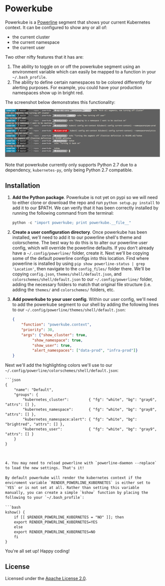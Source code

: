 # Powerkube

Powerkube is a [Powerline](https://github.com/powerline/powerline) segment that shows your current Kubernetes context. It can be configured to show any or all of:
- the current cluster
- the current namespace
- the current user

Two other nifty features that it has are:

1. The ability to toggle on or off the powerkube segment using an environment variable which can easily be mapped to a function in your `~/.bash_profile`.
2. The ability to define certain namespaces to be colored differently for alerting purposes. For example, you could have your production namespaces show up in bright red.


The screenshot below demonstrates this functionality:

<img src="usage_screenshot.png" width="800">

Note that powerkube currently only supports Python 2.7 due to a dependency, `kubernetes-py`, only being Python 2.7 compatible.

## Installation

1. **Add the Python package**.  Powerkube is not yet on pypi so we will need to either clone or download the repo and run `python setup.py install` to add it to our $PATH. We can verify that it has been correctly installed by running the following command from the terminal:

    ```python
    python -c "import powerkube; print powerkube.__file__"
    ```

2. **Create a user configuration directory**. Once powerkube has been installed, we'll need to add it to our powerline shell's theme and colorscheme. The best way to do this is to alter our powerline user config, which will override the powerline defaults. If you don't already have a `~/.config/powerline/` folder, create it. Next we'll be copying some of the default powerline configs into this location. Find where powerline is installed by using `pip show powerline-status | grep 'Location'`, then navigate to the `config_files/` folder there. We'll be copying `config.json`, `themes/shell/default.json`, and `colorschemes/shell/default.json` to our `~/.config/powerline/` folder, adding the necessary folders to match that original file structure (i.e. adding the `themes/` and `colorschemes/` folders, etc.

3. **Add powerkube to your user config**. Within our user config, we'll need to add the powerkube segment to our shell by adding the following lines to our `~/.config/powerline/themes/shell/default.json`:

    ```json
    {
	    "function": "powerkube.context",
	    "priority": 30,
	    "args": {"show_cluster": true,
		     "show_namespace": true,
		     "show_user": true,
		     "alert_namespaces": ["data-prod", "infra-prod"]}
    }
    ```

Next we'll add the highlighting colors we'll use to our `~/.config/powerline/colorschemes/shell/default.json`:

    ```json
    {
	    "name": "Default",
	    "groups": {
		    "kubernetes_cluster":         { "fg": "white", "bg": "gray6",     "attrs": [] },
		    "kubernetes_namespace":       { "fg": "white", "bg": "gray8",     "attrs": [] },
		    "kubernetes_namespace:alert": { "fg": "white", "bg": "brightred", "attrs": [] },
		    "kubernetes_user":            { "fg": "white", "bg": "gray9",     "attrs": [] }
	    }
    }
```


4. You may need to reload powerline with `powerline-daemon --replace` to load the new settings. That's it!

By default powerkube will render the kubernetes context if the enviroment variable `RENDER_POWERLINE_KUBERNETES` is either set to `YES` or is not set at all. Rather than setting this variable manually, you can create a simple `kshow` function by placing the following to your `~/.bash_profile`:

```bash
kshow() {
    if [[ $RENDER_POWERLINE_KUBERNETES = "NO" ]]; then
	export RENDER_POWERLINE_KUBERNETES=YES
    else
	export RENDER_POWERLINE_KUBERNETES=NO
    fi
}
```

You're all set up! Happy coding!

## License

Licensed under the [Apache License 2.0](LICENSE).
